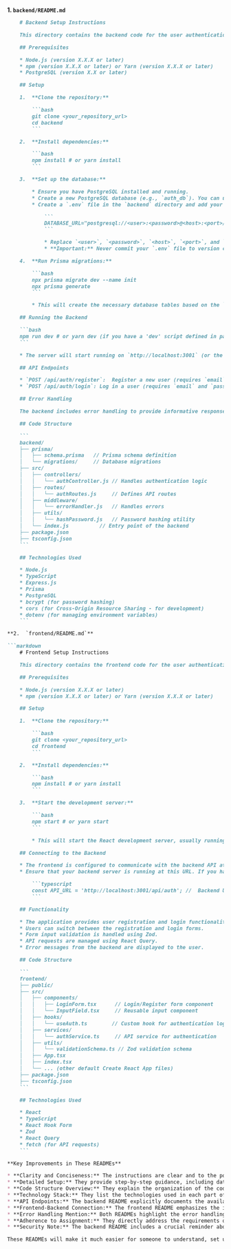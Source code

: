 
**1.  `backend/README.md`**

```markdown
    # Backend Setup Instructions

    This directory contains the backend code for the user authentication application. It is built using Node.js, TypeScript, Express.js, and Prisma.

    ## Prerequisites

    * Node.js (version X.X.X or later)
    * npm (version X.X.X or later) or Yarn (version X.X.X or later)
    * PostgreSQL (version X.X or later)

    ## Setup

    1.  **Clone the repository:**

        ```bash
        git clone <your_repository_url>
        cd backend
        ```

    2.  **Install dependencies:**

        ```bash
        npm install # or yarn install
        ```

    3.  **Set up the database:**

        * Ensure you have PostgreSQL installed and running.
        * Create a new PostgreSQL database (e.g., `auth_db`). You can use a tool like pgAdmin or the `psql` command-line tool.
        * Create a `.env` file in the `backend` directory and add your database connection string:

            ```
            DATABASE_URL="postgresql://<user>:<password>@<host>:<port>/<database_name>"
            ```

            * Replace `<user>`, `<password>`, `<host>`, `<port>`, and `<database_name>` with your actual database credentials.
            * **Important:** Never commit your `.env` file to version control for security reasons. Add it to your `.gitignore` file.

    4.  **Run Prisma migrations:**

        ```bash
        npx prisma migrate dev --name init
        npx prisma generate
        ```

        * This will create the necessary database tables based on the `schema.prisma` file.

    ## Running the Backend

    ```bash
    npm run dev # or yarn dev (if you have a 'dev' script defined in package.json, e.g., "dev": "ts-node-dev src/index.ts")
    ```

    * The server will start running on `http://localhost:3001` (or the port you configured).

    ## API Endpoints

    * `POST /api/auth/register`:  Register a new user (requires `email` and `password` in the request body).
    * `POST /api/auth/login`: Log in a user (requires `email` and `password` in the request body).

    ## Error Handling

    The backend includes error handling to provide informative responses to the frontend. It specifically handles duplicate email errors during registration.

    ## Code Structure

    ```
    backend/
    ├── prisma/
    │   ├── schema.prisma   // Prisma schema definition
    │   └── migrations/     // Database migrations
    ├── src/
    │   ├── controllers/
    │   │   └── authController.js // Handles authentication logic
    │   ├── routes/
    │   │   └── authRoutes.js     // Defines API routes
    │   ├── middleware/
    │   │   └── errorHandler.js   // Handles errors
    │   ├── utils/
    │   │   └── hashPassword.js   // Password hashing utility
    │   └── index.js          // Entry point of the backend
    ├── package.json
    ├── tsconfig.json
    ```

    ## Technologies Used

    * Node.js
    * TypeScript
    * Express.js
    * Prisma
    * PostgreSQL
    * bcrypt (for password hashing)
    * cors (for Cross-Origin Resource Sharing - for development)
    * dotenv (for managing environment variables)
    ```

**2.  `frontend/README.md`**

```markdown
    # Frontend Setup Instructions

    This directory contains the frontend code for the user authentication application. It is built using React, TypeScript, React Hook Form, Zod, and React Query.

    ## Prerequisites

    * Node.js (version X.X.X or later)
    * npm (version X.X.X or later) or Yarn (version X.X.X or later)

    ## Setup

    1.  **Clone the repository:**

        ```bash
        git clone <your_repository_url>
        cd frontend
        ```

    2.  **Install dependencies:**

        ```bash
        npm install # or yarn install
        ```

    3.  **Start the development server:**

        ```bash
        npm start # or yarn start
        ```

        * This will start the React development server, usually running on `http://localhost:3000`.

    ## Connecting to the Backend

    * The frontend is configured to communicate with the backend API at `http://localhost:3001/api/auth`.
    * Ensure that your backend server is running at this URL. If you have configured a different port for your backend, update the `API_URL` in `frontend/src/services/authService.ts` accordingly:

        ```typescript
        const API_URL = 'http://localhost:3001/api/auth'; //  Backend URL
        ```

    ## Functionality

    * The application provides user registration and login functionality.
    * Users can switch between the registration and login forms.
    * Form input validation is handled using Zod.
    * API requests are managed using React Query.
    * Error messages from the backend are displayed to the user.

    ## Code Structure

    ```
    frontend/
    ├── public/
    ├── src/
    │   ├── components/
    │   │   ├── LoginForm.tsx      // Login/Register form component
    │   │   └── InputField.tsx     // Reusable input component
    │   ├── hooks/
    │   │   └── useAuth.ts        // Custom hook for authentication logic
    │   ├── services/
    │   │   └── authService.ts     // API service for authentication
    │   ├── utils/
    │   │   └── validationSchema.ts // Zod validation schema
    │   ├── App.tsx
    │   ├── index.tsx
    │   └── ... (other default Create React App files)
    ├── package.json
    ├── tsconfig.json
    ```

    ## Technologies Used

    * React
    * TypeScript
    * React Hook Form
    * Zod
    * React Query
    * fetch (for API requests)
    ```

**Key Improvements in These READMEs**

* **Clarity and Conciseness:** The instructions are clear and to the point.
* **Detailed Setup:** They provide step-by-step guidance, including database setup for the backend.
* **Code Structure Overview:** They explain the organization of the codebase, which is helpful for reviewers and other developers.
* **Technology Stack:** They list the technologies used in each part of the application.
* **API Endpoints:** The backend README explicitly documents the available API endpoints.
* **Frontend-Backend Connection:** The frontend README emphasizes the importance of configuring the `API_URL` correctly.
* **Error Handling Mention:** Both READMEs highlight the error handling implemented in the application.
* **Adherence to Assignment:** They directly address the requirements of the assignment, such as TypeScript usage, Zod for validation, etc.
* **Security Note:** The backend README includes a crucial reminder about not committing the `.env` file.

These READMEs will make it much easier for someone to understand, set up, and run your application, which is a key part of the assignment evaluation.
